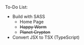 To-Do List:
- Build with SASS
  - Home Page
  - ~~Happy Worm~~
  - ~~Planet Crypton~~
- Convert JSX to TSX (TypeScript)
